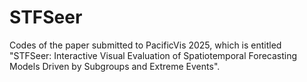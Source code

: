 # STFSeer
Codes of the paper submitted to PacificVis 2025, which is entitled "STFSeer: Interactive Visual Evaluation of Spatiotemporal Forecasting Models Driven by Subgroups and Extreme Events".
